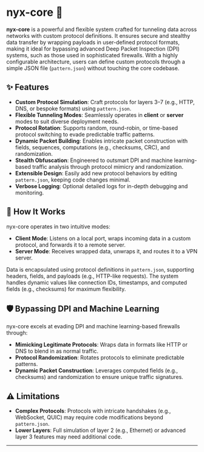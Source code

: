# nyx-core 🌌

**nyx-core** is a powerful and flexible system crafted for tunneling data across networks with custom protocol definitions. It ensures secure and stealthy data transfer by wrapping payloads in user-defined protocol formats, making it ideal for bypassing advanced Deep Packet Inspection (DPI) systems, such as those used in sophisticated firewalls. With a highly configurable architecture, users can define custom protocols through a simple JSON file (`pattern.json`) without touching the core codebase.

## ✨ Features

- **Custom Protocol Simulation**: Craft protocols for layers 3–7 (e.g., HTTP, DNS, or bespoke formats) using `pattern.json`.
- **Flexible Tunneling Modes**: Seamlessly operates in **client** or **server** modes to suit diverse deployment needs.
- **Protocol Rotation**: Supports random, round-robin, or time-based protocol switching to evade predictable traffic patterns.
- **Dynamic Packet Building**: Enables intricate packet construction with fields, sequences, computations (e.g., checksums, CRC), and randomization.
- **Stealth Obfuscation**: Engineered to outsmart DPI and machine learning-based traffic analysis through protocol mimicry and randomization.
- **Extensible Design**: Easily add new protocol behaviors by editing `pattern.json`, keeping code changes minimal.
- **Verbose Logging**: Optional detailed logs for in-depth debugging and monitoring.

## 🚀 How It Works

nyx-core operates in two intuitive modes:

- **Client Mode**: Listens on a local port, wraps incoming data in a custom protocol, and forwards it to a remote server.
- **Server Mode**: Receives wrapped data, unwraps it, and routes it to a VPN server.

Data is encapsulated using protocol definitions in `pattern.json`, supporting headers, fields, and payloads (e.g., HTTP-like requests). The system handles dynamic values like connection IDs, timestamps, and computed fields (e.g., checksums) for maximum flexibility.

## 🛡️ Bypassing DPI and Machine Learning

nyx-core excels at evading DPI and machine learning-based firewalls through:

- **Mimicking Legitimate Protocols**: Wraps data in formats like HTTP or DNS to blend in as normal traffic.
- **Protocol Randomization**: Rotates protocols to eliminate predictable patterns.
- **Dynamic Packet Construction**: Leverages computed fields (e.g., checksums) and randomization to ensure unique traffic signatures.

## ⚠️ Limitations

- **Complex Protocols**: Protocols with intricate handshakes (e.g., WebSocket, QUIC) may require code modifications beyond `pattern.json`.
- **Lower Layers**: Full simulation of layer 2 (e.g., Ethernet) or advanced layer 3 features may need additional code.

---

